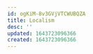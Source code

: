 ```yaml
---
id: ogKiM-8v3GVjVTCWUBQZA
title: Localism
desc: ''
updated: 1643723096366
created: 1643723096366
---
```


